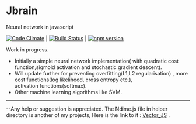 # Jbrain                    
Neural network in javascript

[![Code Climate](https://codeclimate.com/github/AbT10/Jbrain/badges/gpa.svg)](https://codeclimate.com/github/AbT10/Jbrain) | [![Build Status](https://travis-ci.org/AbT10/Jbrain.svg?branch=master)](https://travis-ci.org/AbT10/Jbrain) | [![npm version](https://badge.fury.io/js/jbrain.svg)](https://badge.fury.io/js/jbrain)

Work in progress.

* Initially a simple neural network implementation( with quadratic cost function,sigmoid activation and stochastic gradient descent).
* Will update further for preventing overfitting(L1,L2 regularisation) , more cost functions(log likelihood, cross entropy etc.),    
  activation functions(softmax).
* Other machine learning algorithms like SVM. 

----------------------------------------------------------------------------------------------------------------------------------------  
--Any help or suggestion is appreciated.
The Ndime.js file in helper directory is another of my projects, Here is the link to it : 
<a href="https://abt10.github.io/Vector_JS">Vector_JS</a> .
